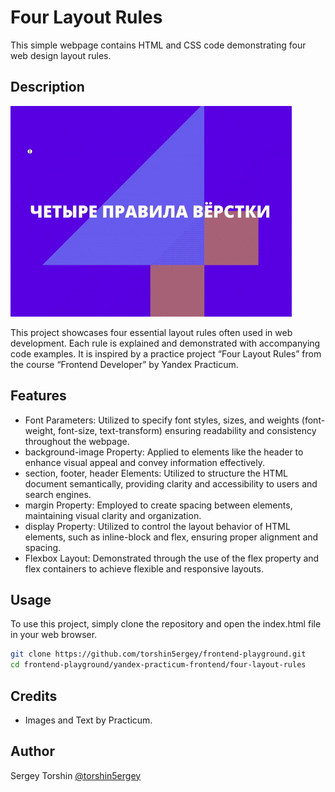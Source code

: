 # Four Layout Rules

This simple webpage contains HTML and CSS code demonstrating four web design layout rules.

## Description

![web page demo](./assets/demo.gif)

This project showcases four essential layout rules often used in web development. Each rule is explained and demonstrated with accompanying code examples. It is inspired by a practice project “Four Layout Rules” from the course “Frontend Developer” by Yandex Practicum.

## Features

- Font Parameters: Utilized to specify font styles, sizes, and weights (font-weight, font-size, text-transform) ensuring readability and consistency throughout the webpage.
- background-image Property: Applied to elements like the header to enhance visual appeal and convey information effectively.
- section, footer, header Elements: Utilized to structure the HTML document semantically, providing clarity and accessibility to users and search engines.
- margin Property: Employed to create spacing between elements, maintaining visual clarity and organization.
- display Property: Utilized to control the layout behavior of HTML elements, such as inline-block and flex, ensuring proper alignment and spacing.
- Flexbox Layout: Demonstrated through the use of the flex property and flex containers to achieve flexible and responsive layouts.

## Usage
To use this project, simply clone the repository and open the index.html file in your web browser.

```bash
git clone https://github.com/torshin5ergey/frontend-playground.git
cd frontend-playground/yandex-practicum-frontend/four-layout-rules
```

## Credits
- Images and Text by Practicum.

## Author

Sergey Torshin [@torshin5ergey](https://github.com/torshin5ergey)